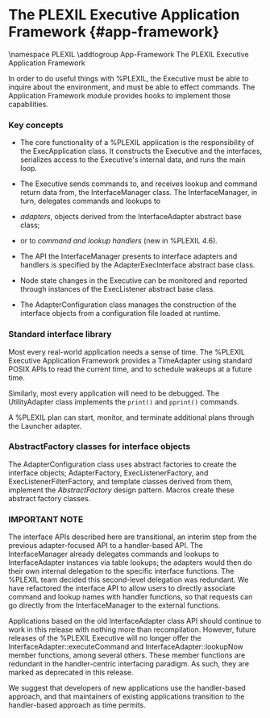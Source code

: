 # The PLEXIL Executive Application Framework {#app-framework}

\namespace PLEXIL
\addtogroup App-Framework The PLEXIL Executive Application Framework

In order to do useful things with %PLEXIL, the Executive must be able
to inquire about the environment, and must be able to effect commands.
The Application Framework module provides hooks to implement those
capabilities.

### Key concepts

* The core functionality of a %PLEXIL application is the responsibility
of the ExecApplication class.  It constructs the Executive and the
interfaces, serializes access to the Executive's internal data, and
runs the main loop.

* The Executive sends commands to, and receives lookup and command
return data from, the InterfaceManager class. The InterfaceManager,
in turn, delegates commands and lookups to

* *adapters*, objects derived from the InterfaceAdapter abstract base
  class;

* or to *command and lookup handlers* (new in %PLEXIL 4.6).

* The API the InterfaceManager presents to interface adapters and
handlers is specified by the AdapterExecInterface abstract base
class.

* Node state changes in the Executive can be monitored and reported
through instances of the ExecListener abstract base class.

* The AdapterConfiguration class manages the construction of the
interface objects from a configuration file loaded at runtime.

### Standard interface library

Most every real-world application needs a sense of time.  The %PLEXIL
Executive Application Framework provides a TimeAdapter using standard
POSIX APIs to read the current time, and to schedule wakeups at a
future time.

Similarly, most every application will need to be debugged.  The
UtilityAdapter class implements the `print()` and `pprint()` commands.

A %PLEXIL plan can start, monitor, and terminate additional plans
through the Launcher adapter.

### AbstractFactory classes for interface objects

The AdapterConfiguration class uses abstract factories to create the
interface objects; AdapterFactory, ExecListenerFactory, and
ExecListenerFilterFactory, and template classes derived from them,
implement the *AbstractFactory* design pattern.  Macros create these
abstract factory classes.

### IMPORTANT NOTE

The interface APIs described here are transitional, an interim
step from the previous adapter-focused API to a handler-based API.
The InterfaceManager already delegates commands and lookups to
InterfaceAdapter instances via table lookups; the adapters would
then do their own internal delegation to the specific interface
functions.  The %PLEXIL team decided this second-level delegation
was redundant.  We have refactored the interface API to allow
users to directly associate command and lookup names with handler
functions, so that requests can go directly from the
InterfaceManager to the external functions.

Applications based on the old InterfaceAdapter class API should
continue to work in this release with nothing more than recompilation.
However, future releases of the %PLEXIL Executive will no longer offer
the InterfaceAdapter::executeCommand and InterfaceAdapter::lookupNow
member functions, among several others.  These member functions are
redundant in the handler-centric interfacing paradigm.  As such, they
are marked as deprecated in this release.

We suggest that developers of new applications use the
handler-based approach, and that maintainers of existing
applications transition to the handler-based approach as time
permits.
